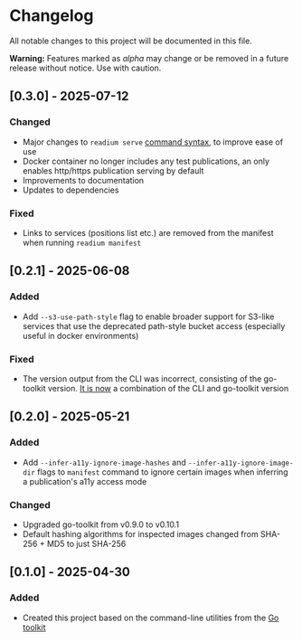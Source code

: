 # Changelog

All notable changes to this project will be documented in this file.

**Warning:** Features marked as *alpha* may change or be removed in a future release without notice. Use with caution.

## [0.3.0] - 2025-07-12

### Changed

- Major changes to `readium serve` [command syntax](https://github.com/readium/cli/blob/develop/docs/serve.md), to improve ease of use
- Docker container no longer includes any test publications, an only enables http/https publication serving by default
- Improvements to documentation
- Updates to dependencies

### Fixed

- Links to services (positions list etc.) are removed from the manifest when running `readium manifest`

## [0.2.1] - 2025-06-08

### Added

- Add `--s3-use-path-style` flag to enable broader support for S3-like services that use the deprecated path-style bucket access (especially useful in docker environments)

### Fixed

- The version output from the CLI was incorrect, consisting of the go-toolkit version. [It is now](https://github.com/readium/cli/pull/32) a combination of the CLI and go-toolkit version

## [0.2.0] - 2025-05-21

### Added

- Add `--infer-a11y-ignore-image-hashes` and `--infer-a11y-ignore-image-dir` flags to `manifest` command to ignore certain images when inferring a publication's a11y access mode

### Changed

- Upgraded go-toolkit from v0.9.0 to v0.10.1
- Default hashing algorithms for inspected images changed from SHA-256 + MD5 to just SHA-256

## [0.1.0] - 2025-04-30

### Added

- Created this project based on the command-line utilities from the [Go toolkit](https://github.com/readium/go-toolkit)
